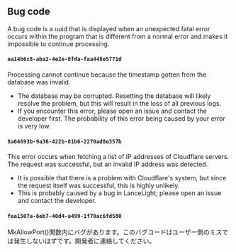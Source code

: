 ## Bug code
A bug code is a uuid that is displayed when an unexpected fatal error occurs within the program that is different from a normal error and makes it impossible to continue processing.

#### `ea14b6c8-aba2-4e2e-8fda-faa448e5771d`
Processing cannot continue because the timestamp gotten from the database was invalid.

- The database may be corrupted. Resetting the database will likely resolve the problem, but this will result in the loss of all previous logs.
- If you encounter this error, please open an issue and contact the developer first. The probability of this error being caused by your error is very low.


#### `8a04693b-9a36-422b-81b6-2270ad8e357b`
This error occurs when fetching a list of IP addresses of Cloudflare servers.  
The request was successful, but an invalid IP address was detected.

 - It is possible that there is a problem with Cloudflare's system, but since the request itself was successful, this is highly unlikely.
 - This is probably caused by a bug in LanceLight; please open an issue and contact the developer.

#### `fea1507a-6eb7-40d4-a499-1f70ac6fd580`
MkAllowPort()関数内にバグがあります。このバグコードはユーザー側のミスでは発生しないはずです。開発者に連絡してください。